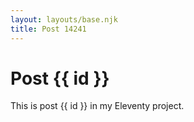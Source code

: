 ```yaml
---
layout: layouts/base.njk
title: Post 14241
---
```


# Post {{ id }}

This is post {{ id }} in my Eleventy project.
